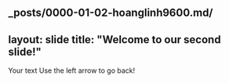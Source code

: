 _posts/0000-01-02-hoanglinh9600.md/
---
layout: slide
title: "Welcome to our second slide!"
---
Your text
Use the left arrow to go back!
